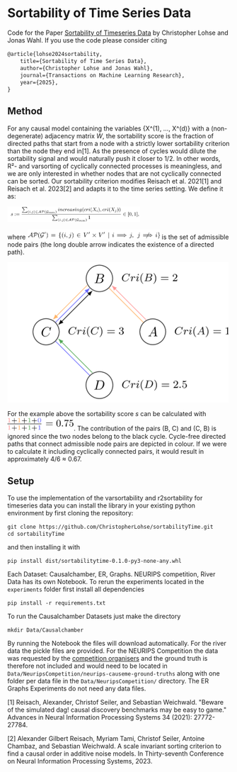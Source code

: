 # Sortability of Time Series Data

Code for the Paper [Sortability of Timeseries Data](https://openreview.net/forum?id=OGvmCpcHdV) by Christopher Lohse and Jonas Wahl.
If you use the code please consider citing

```
@article{lohse2024sortability,
    title={Sortability of Time Series Data},
    author={Christopher Lohse and Jonas Wahl},
    journal={Transactions on Machine Learning Research},
    year={2025},
}
```



## Method
For any causal model containing the variables {X^(1), …, X^(d)} with a (non-degenerate) adjacency matrix *W*, the sortability score is the fraction of directed paths that start from a node with a strictly lower sortability criterion than the node they end in[1]. 
As the presence of cycles would dilute the sortability signal and would naturally push it closer to 1/2. In other words, R²- and varsorting of cyclically connected processes is meaningless, and we are only interested in whether nodes that are not cyclically connected can be sorted. Our sortability criterion modifies Reisach et al. 2021[1] and Reisach et al. 2023[2] and adapts it to the time series setting. We define it as:

<img src="Figures/equation1.png" width="300px" />

where <img src="Figures/equation2.png" width="300px" /> is the set of admissible node pairs (the long double arrow indicates the existence of a directed path).


<img src="Figures/example.png" width="500px" />

For the example above the sortability score *s* can be calculated with <img src="Figures/sortability_score.png" width="150px" />.
The contribution of the pairs (B, C) and (C, B) is ignored since the two nodes belong to the black cycle. Cycle-free directed paths that connect admissible node pairs are depicted in colour.
If we were to calculate it including cyclically connected pairs, it would result in approximately 4/6 ≈ 0.67.

## Setup

To use the implementation of the varsortability and r2sortability for timeseries data you can install the library in your existing python environment by first cloning the repository:
```
git clone https://github.com/ChristopherLohse/sortabilityTime.git
cd sortabilityTime
```
and then installing it with
```
pip install dist/sortabilitytime-0.1.0-py3-none-any.whl
```
Each Dataset: Causalchamber, ER, Graphs. NEURIPS competition, River Data has its own Notebook.
To rerun the experiments located in the `experiments` folder first install all dependencies

```
pip install -r requirements.txt
```
To run the Causalchamber Datasets just make the directory
```
mkdir Data/Causalchamber
```
By running the Notebook the files will download automatically.
For the river data the pickle files are provided. 
For the NEURIPS Competition the data was requested by the [competition organisers](https://causeme.uv.es)
and the ground truth is therefore not included and would 
need to be located in `Data/NeuripsCompetition/neurips-causeme-ground-truths` along with one folder per data file in the `Data/NeuripsCompetition/` directory.
The ER Graphs Experiments do not need any data files.


[1] Reisach, Alexander, Christof Seiler, and Sebastian Weichwald. "Beware of the simulated dag! causal discovery benchmarks may be easy to game." Advances in Neural Information Processing Systems 34 (2021): 27772-27784.

[2] Alexander Gilbert Reisach, Myriam Tami, Christof Seiler, Antoine Chambaz, and Sebastian Weichwald. A scale invariant sorting criterion to find a causal order in additive noise models. In Thirty-seventh Conference on Neural Information Processing Systems, 2023.
